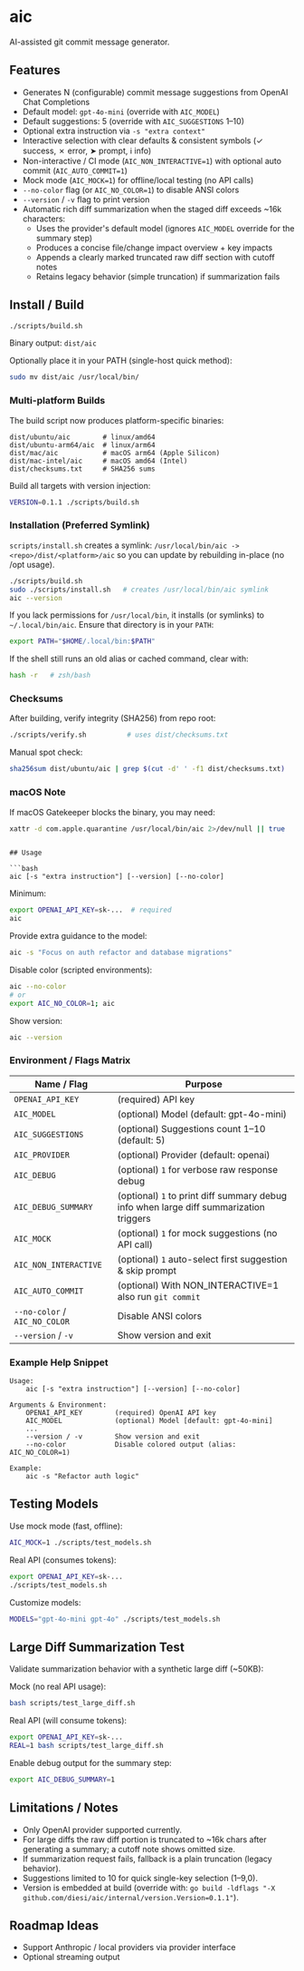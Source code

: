 # aic

AI-assisted git commit message generator.

## Features

- Generates N (configurable) commit message suggestions from OpenAI Chat Completions
- Default model: `gpt-4o-mini` (override with `AIC_MODEL`)
- Default suggestions: 5 (override with `AIC_SUGGESTIONS` 1–10)
- Optional extra instruction via `-s "extra context"`
- Interactive selection with clear defaults & consistent symbols (✓ success, ✗ error, ➤ prompt, ℹ info)
- Non-interactive / CI mode (`AIC_NON_INTERACTIVE=1`) with optional auto commit (`AIC_AUTO_COMMIT=1`)
- Mock mode (`AIC_MOCK=1`) for offline/local testing (no API calls)
- `--no-color` flag (or `AIC_NO_COLOR=1`) to disable ANSI colors
- `--version` / `-v` flag to print version
- Automatic rich diff summarization when the staged diff exceeds ~16k characters:
	- Uses the provider's default model (ignores `AIC_MODEL` override for the summary step)
	- Produces a concise file/change impact overview + key impacts
	- Appends a clearly marked truncated raw diff section with cutoff notes
	- Retains legacy behavior (simple truncation) if summarization fails

## Install / Build

```bash
./scripts/build.sh
```

Binary output: `dist/aic`

Optionally place it in your PATH (single-host quick method):

```bash
sudo mv dist/aic /usr/local/bin/
```

### Multi-platform Builds

The build script now produces platform-specific binaries:

```
dist/ubuntu/aic        # linux/amd64
dist/ubuntu-arm64/aic  # linux/arm64
dist/mac/aic           # macOS arm64 (Apple Silicon)
dist/mac-intel/aic     # macOS amd64 (Intel)
dist/checksums.txt     # SHA256 sums
```

Build all targets with version injection:

```bash
VERSION=0.1.1 ./scripts/build.sh
```

### Installation (Preferred Symlink)

`scripts/install.sh` creates a symlink: `/usr/local/bin/aic -> <repo>/dist/<platform>/aic` so you can update by rebuilding in-place (no /opt usage).

```bash
./scripts/build.sh
sudo ./scripts/install.sh   # creates /usr/local/bin/aic symlink
aic --version
```

If you lack permissions for `/usr/local/bin`, it installs (or symlinks) to `~/.local/bin/aic`. Ensure that directory is in your `PATH`:

```bash
export PATH="$HOME/.local/bin:$PATH"
```

If the shell still runs an old alias or cached command, clear with:

```bash
hash -r   # zsh/bash
```

### Checksums

After building, verify integrity (SHA256) from repo root:

```bash
./scripts/verify.sh          # uses dist/checksums.txt
```

Manual spot check:

```bash
sha256sum dist/ubuntu/aic | grep $(cut -d' ' -f1 dist/checksums.txt)
```

### macOS Note

If macOS Gatekeeper blocks the binary, you may need:

```bash
xattr -d com.apple.quarantine /usr/local/bin/aic 2>/dev/null || true
```

```

## Usage

```bash
aic [-s "extra instruction"] [--version] [--no-color]
```

Minimum:

```bash
export OPENAI_API_KEY=sk-...  # required
aic
```

Provide extra guidance to the model:

```bash
aic -s "Focus on auth refactor and database migrations"
```

Disable color (scripted environments):

```bash
aic --no-color
# or
export AIC_NO_COLOR=1; aic
```

Show version:

```bash
aic --version
```

### Environment / Flags Matrix

| Name / Flag          | Purpose |
|----------------------|---------|
| `OPENAI_API_KEY`     | (required) API key |
| `AIC_MODEL`          | (optional) Model (default: gpt-4o-mini) |
| `AIC_SUGGESTIONS`    | (optional) Suggestions count 1–10 (default: 5) |
| `AIC_PROVIDER`       | (optional) Provider (default: openai) |
| `AIC_DEBUG`          | (optional) `1` for verbose raw response debug |
| `AIC_DEBUG_SUMMARY`  | (optional) `1` to print diff summary debug info when large diff summarization triggers |
| `AIC_MOCK`           | (optional) `1` for mock suggestions (no API call) |
| `AIC_NON_INTERACTIVE`| (optional) `1` auto-select first suggestion & skip prompt |
| `AIC_AUTO_COMMIT`    | (optional) With NON_INTERACTIVE=1 also run `git commit` |
| `--no-color` / `AIC_NO_COLOR` | Disable ANSI colors |
| `--version` / `-v`   | Show version and exit |

### Example Help Snippet

```
Usage:
	aic [-s "extra instruction"] [--version] [--no-color]

Arguments & Environment:
	OPENAI_API_KEY        (required) OpenAI API key
	AIC_MODEL             (optional) Model [default: gpt-4o-mini]
	...
	--version / -v        Show version and exit
	--no-color            Disable colored output (alias: AIC_NO_COLOR=1)

Example:
	aic -s "Refactor auth logic"
```

## Testing Models

Use mock mode (fast, offline):

```bash
AIC_MOCK=1 ./scripts/test_models.sh
```

Real API (consumes tokens):

```bash
export OPENAI_API_KEY=sk-...
./scripts/test_models.sh
```

Customize models:

```bash
MODELS="gpt-4o-mini gpt-4o" ./scripts/test_models.sh
```

## Large Diff Summarization Test

Validate summarization behavior with a synthetic large diff (~50KB):

Mock (no real API usage):

```bash
bash scripts/test_large_diff.sh
```

Real API (will consume tokens):

```bash
export OPENAI_API_KEY=sk-...
REAL=1 bash scripts/test_large_diff.sh
```

Enable debug output for the summary step:

```bash
export AIC_DEBUG_SUMMARY=1
```

## Limitations / Notes

- Only OpenAI provider supported currently.
- For large diffs the raw diff portion is truncated to ~16k chars after generating a summary; a cutoff note shows omitted size.
- If summarization request fails, fallback is a plain truncation (legacy behavior).
- Suggestions limited to 10 for quick single-key selection (1–9,0).
- Version is embedded at build (override with: `go build -ldflags "-X github.com/diesi/aic/internal/version.Version=0.1.1"`).

## Roadmap Ideas

- Support Anthropic / local providers via provider interface
- Optional streaming output
